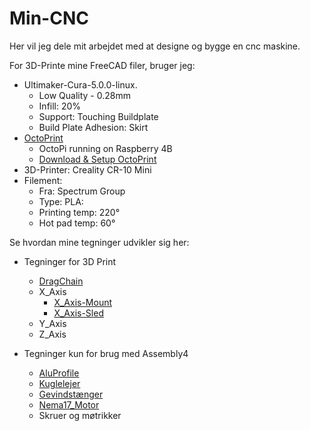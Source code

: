 # Min-CNC

Her vil jeg dele mit arbejdet med at designe og bygge en cnc maskine.

For 3D-Printe mine FreeCAD filer, bruger jeg:

* Ultimaker-Cura-5.0.0-linux.
  * Low Quality - 0.28mm
  * Infill: 20%
  * Support: Touching Buildplate
  * Build Plate Adhesion: Skirt
* [OctoPrint](https://octoprint.org/)
  * OctoPi running on Raspberry 4B
  * [Download & Setup OctoPrint](https://octoprint.org/download/)
* 3D-Printer: Creality CR-10 Mini
* Filement: 
  * Fra: Spectrum Group
  * Type: PLA:
  * Printing temp: 220°
  * Hot pad temp: 60°



Se hvordan mine tegninger udvikler sig her:

* Tegninger for 3D Print
  * [DragChain](./FreeCad-files/DragChain/README.md)
  * X_Axis
    * [X_Axis-Mount](./FreeCad-files/X_Axis/X_Axis-Mount/README.md)
    * [X_Axis-Sled](./FreeCad-files/X_Axis/X_Axis-Sled/README.md)
  * Y_Axis
  * Z_Axis

* Tegninger kun for brug med Assembly4
  * [AluProfile](./FreeCad-files/AluProfile/README.md)
  * [Kuglelejer](./FreeCad-files/BallBearing/README.md)
  * [Gevindstænger](./FreeCad-files/Gevinstang/README.md)
  * [Nema17_Motor](./FreeCad-files/Nema17/)
  * Skruer og møtrikker
  
